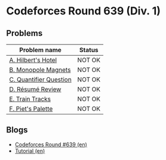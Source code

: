 # Codeforces Round 639 (Div. 1)

## Problems

|Problem name|Status|
|------------|---------|
| [A. Hilbert's Hotel](problems/A._Hilbert's_Hotel.md)|NOT OK|
| [B. Monopole Magnets](problems/B._Monopole_Magnets.md)|NOT OK|
| [C. Quantifier Question](problems/C._Quantifier_Question.md)|NOT OK|
| [D. Résumé Review](problems/D._Résumé_Review.md)|NOT OK|
| [E. Train Tracks](problems/E._Train_Tracks.md)|NOT OK|
| [F. Piet's Palette](problems/F._Piet's_Palette.md)|NOT OK|
## Blogs

- [Codeforces Round #639 (en)](blogs/Codeforces_Round_639_(en).md)
- [Tutorial (en)](blogs/Tutorial_(en).md)
